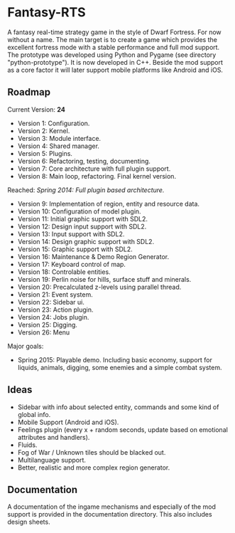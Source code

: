 # Fantasy-RTS

A fantasy real-time strategy game in the style of Dwarf Fortress. For now without a name. The main target is to create a game which provides the excellent fortress mode with a stable performance and full mod support. The prototype was developed using Python and Pygame (see directory "python-prototype"). It is now developed in C++. Beside the mod support as a core factor it will later support mobile platforms like Android and iOS.

## Roadmap

Current Version: **24**

- Version 1: Configuration.
- Version 2: Kernel.
- Version 3: Module interface.
- Version 4: Shared manager.
- Version 5: Plugins.
- Version 6: Refactoring, testing, documenting.
- Version 7: Core architecture with full plugin support.
- Version 8: Main loop, refactoring. Final kernel version.

Reached: *Spring 2014: Full plugin based architecture.*

- Version 9: Implementation of region, entity and resource data.
- Version 10: Configuration of model plugin.
- Version 11: Initial graphic support with SDL2. 
- Version 12: Design input support with SDL2.
- Version 13: Input support with SDL2.
- Version 14: Design graphic support with SDL2.
- Version 15: Graphic support with SDL2.
- Version 16: Maintenance & Demo Region Generator.
- Version 17: Keyboard control of map.
- Version 18: Controlable entities.
- Version 19: Perlin noise for hills, surface stuff and minerals.
- Version 20: Precalculated z-levels using parallel thread.
- Version 21: Event system.
- Version 22: Sidebar ui.
- Version 23: Action plugin.
- Version 24: Jobs plugin.
- Version 25: Digging.
- Version 26: Menu

Major goals:

- Spring 2015: Playable demo. Including basic economy, support for liquids, animals, digging, some enemies and a simple combat system.

## Ideas

- Sidebar with info about selected entity, commands and some kind of global info.
- Mobile Support (Android and iOS).
- Feelings plugin (every x + random seconds, update based on emotional attributes and handlers).
- Fluids.
- Fog of War / Unknown tiles should be blacked out.
- Multilanguage support.
- Better, realistic and more complex region generator.

## Documentation

A documentation of the ingame mechanisms and especially of the mod support is provided in the documentation directory. This also includes design sheets.
